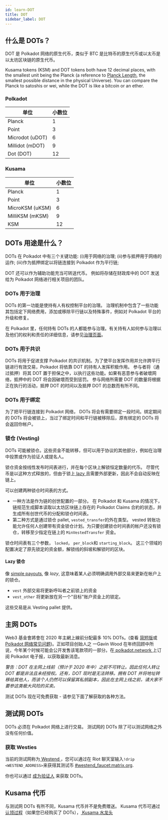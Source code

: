 ```yaml
---
id: learn-DOT
title: DOT
sidebar_label: DOT
---
```


## 什么是 DOTs？

DOT 是 Polkadot 网络的原生代币，类似于 BTC 是比特币的原生代币或以太币是以太坊区块链的原生代币。

Kusama tokens (KSM) and DOT tokens both have 12 decimal places, with the smallest unit being the Planck (a reference to [Planck Length](https://en.wikipedia.org/wiki/Planck_length), the smallest possible distance in the physical Universe). You can compare the Planck to satoshis or wei, while the DOT is like a bitcoin or an ether.

### Polkadot

| 单位              | 小数位 |
| --------------- | --- |
| Planck          | 1   |
| Point           | 3   |
| Microdot (uDOT) | 6   |
| Millidot (mDOT) | 9   |
| Dot (DOT)       | 12  |

### Kusama

| 单位              | 小数位 |
| --------------- | --- |
| Planck          | 1   |
| Point           | 3   |
| MicroKSM (uKSM) | 6   |
| MilliKSM (mKSM) | 9   |
| KSM             | 12  |

## DOTs 用途是什么？

DOTs 在 Polkadot 中有三个关键功能: (i)用于网络的治理; (ii)参与抵押用于网络的运作; (iii)作为抵押绑定以将链连接到 Polkadot 作为平行链;

DOT 还可以作为辅助功能充当可转送代币。 例如将存储在财政库中的 DOT 发送给为 Polkadot 网络进行相关项目的团队。

### DOTs 用于治理

DOTs 的第一功能是使持有人有权控制平台的治理。 治理机制中包含了一些功能其包括定下网络费用，添加或移除平行链以及特殊事件，例如对 Polkadot 平台的升级和修复。

在 Polkadot 里，任何持有 DOTs 的人都能参与治理。有关持有人如何参与治理以及他们的权利和责任的详细信息，请参见[治理页面](learn-governance)。

### DOTs 用于共识

DOTs 将用于促进支撑 Polkadot 的共识机制。为了使平台发挥作用并允许跨平行链进行有效交易，Polkadot 将依靠 DOT 的持有人发挥积极作用。 参与者将（通过抵押）将其 DOT 置于担保之中，以执行这些功能。如果有恶意参与者破壞网络，抵押中的 DOT 将会因破壞而受到惩罚。 参与网络所需要 DOT 的数量将根据正在执行的活动，抵押 DOT 的时间以及抵押 DOT 的总数而有所不同。

### DOTs 用于绑定

为了把平行链连接到 Polkadot 网络， DOTs 将会有需要绑定一段时间。绑定期间的 DOTs 将会被锁上，当过了绑定时间和平行链被移除后，原有绑定的 DOTs 将会返回你帐户。

### 锁仓 (Vesting)

DOTs 可能被锁仓。这些资金不能转移，但可以用于协议的其他部分，例如在治理中投票或作为验证人或提名人。

锁仓资金按线性发布时间表进行，并在每个区块上解锁恒定数量的代币。 尽管代币是以这种方式释放的，但由于锁上[ lazy ](#lazy-vesting)且需要外部更新，因此不会自动反映在链上。

可以创建两种锁仓时间表的方式。

- 一种方法是作为链的创世配置的一部分。 在 Polkadot 和 Kusama 的情况下，链规范生成脚本读取以太坊区块链上存在的 Polkadot Claims 合約的状态，并生成所有创世代币的分配和锁仓时间表。
- 第二种方式是通过锁仓 pallet, `vested_transfer`的外在类型。 vested 转账功能允许任何人创建带有资金锁仓计划。为只要创建锁仓时间表的帐户还没有锁仓，转移至少指定在链上的 `MinVestedTransfer` 资金。

锁仓时间表有三个参数， `locked`， `per_block`和 `starting_block`。 这三个领域的配置决定了原先锁定的资金额，解锁线的斜坡和解锁时的区块。

#### Lazy 锁仓

像 [simple payouts](learn-simple-payouts), 像 _lazy_, 这意味着某人必须明确调用外部交易来更新在帐户上的锁仓。

- `vest` 外部交易将更新呼叫者之前锁上的资金
- `vest_other` 将更新放在另一个"目标"账户资金上的锁定。

这些交易是从 Vesting pallet 提供。

## 主网 DOTs

Web3 基金會將會在 2020 年主網上線前分配最多 10% DOTs。(查看 [简短版](https://polkadot.network/Polkadot-lightpaper.pdf)或[Polkadot 网络常见问题](https://polkadot.network/faq/))。正如项目创始人之 一Gavin Wood 在年终回顾中所说，今年某个时候可能会公开发售该笔款项的一部分。在[ polkadot.network ](https://polkadot.network/)上订阅 Polkadot 电子报，以获取最新消息。

_警告：DOT 在主网上线前（预计于 2020 年中）之前不可转让。因此任何人转让 DOT 都是非法且未经授权。还有，DOT 现时是无法转移。拥有 DOT 并将地址转移给其他人，而该个人仍然可以保留其私钥副本，因此在主网上线之前，请大家不要参这类极大风险的买卖。_

测试 DOTs 现在可免费获取 - 请参见下面了解获取的各种方法。

## 测试网 DOTs

DOTs 必须在 Polkadot 网络上进行交易。 测试网的 DOTs 除了可以测试网络之外没有任何价值。

### 获取 Westies

当前的测试网称为[ Westend ](maintain-networks#westend-test-network)，您可以通过在 Riot 聊天室输入`!drip <WESTEND_ADDRESS>`来获得其测试币 [#westend_faucet:matrix.org](https://riot.w3f.tech/#westend_faucet:matrix.org).

你也可以通过 [成为验证人](maintain-validator) 来获取 DOTs。

## Kusama 代币

与测试网 DOTs 有所不同，Kusama 代币并不是免费赠送。 Kusama 代币可通过[认领过程](https://claim.kusama.network/)（如果您已经购买了 DOTs），[ Kusama 水龙头 ](https://guide.kusama.network/en/latest/start/faucet/)
